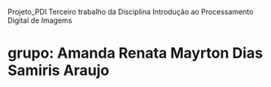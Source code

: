 Projeto_PDI
Terceiro trabalho da Disciplina Introdução ao Processamento Digital de Imagems

grupo:
Amanda Renata
Mayrton Dias
Samiris Araujo
===========
